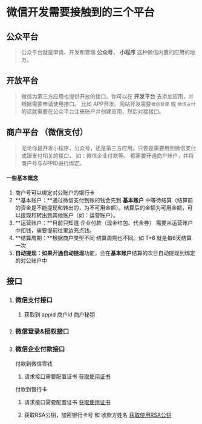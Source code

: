 # 微信开发需要接触到的三个平台

## 公众平台

>   公众平台就是申请、开发和管理 **公众号**， **小程序** 这种微信内置的应用的地方。

## 开放平台

>   微信为第三方应用也提供开放的接口。你可以在 **开发平台** 去添加应用，并根据需要申请使用接口。 比如 APP开发、网站开发需要`微信登录` 或 `微信支付`的话就需要在公众平台注册账户并创建应用，然后对接接口。

## 商户平台 （微信支付）

>    无论你是开发小程序，公众号，还是第三方应用。只要是需要用到微信支付或跟支付相关的接口， 如：微信企业付款等。 都需要开通商户账户，并将商户号与APPID进行绑定。

#### 一些基本概念 

1.  商户号可以绑定对公账户的银行卡
2.  **基本账户：**通过微信支付到账的钱会先到 **基本账户** 中等待结算（结算前的资金是不能提现和转出的，为不可用金额）。结算后的金额为可用金额，可以提现和转出到其他账户（如：运营账户）。
3.  **运营账户：**目前只知道 企业付款（现金红包、代金券） 需要从运营账户中扣钱，需要提前往里边充点钱。
4.  **结算周期：**根据商户类型不同 结算周期也不同。如 T+6 就是每6天结算一次
5.  **自动提现：**如果开通**自动提现**功能，会在**基本账户**结算的次日自动提现到绑定的对公账户中



## 接口

1.   ### 微信支付接口

     1)   获取到 appid 商户id 商户秘钥



2.   ### 微信登录&授权接口



3.   ### 微信企业付款接口

     付款到微信零钱

     1.   请求接口需要配置证书 [获取使用证书](https://pay.weixin.qq.com/wiki/doc/api/tools/mch_pay.php?chapter=4_3)

     付款到银行卡

     1.   请求接口需要配置证书 [获取使用证书](https://pay.weixin.qq.com/wiki/doc/api/tools/mch_pay.php?chapter=4_3)

     2.   获取RSA公钥，加密银行卡号 和 收款方姓名 [获取使用RSA公钥](https://pay.weixin.qq.com/wiki/doc/api/tools/mch_pay.php?chapter=24_7&index=4)



